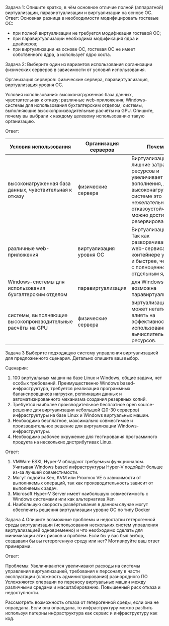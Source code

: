 Задача 1:
Опишите кратко, в чём основное отличие полной (аппаратной) виртуализации, паравиртуализации и виртуализации на основе ОС.
Ответ:
Основная разница в необходимости модифицировать гостевые ОС:
- при полной виртуализации не требуется модификация гостевой ОС;
- при паравиртуализации необходима модификация ядра и драйверов;
- при виртуализации на основе ОС, гостевая ОС не имеет собственного ядра, а использует ядро хоста.

Задача 2:
Выберите один из вариантов использования организации физических серверов в зависимости от условий использования.

Организация серверов:
физические сервера,
паравиртуализация,
виртуализация уровня ОС.

Условия использования:
высоконагруженная база данных, чувствительная к отказу;
различные web-приложения;
Windows-системы для использования бухгалтерским отделом;
системы, выполняющие высокопроизводительные расчёты на GPU.
Опишите, почему вы выбрали к каждому целевому использованию такую организацию.

Ответ:

| Условия использования                                      | Организация серверов    | Почему                                                                                                                                                                   |
|------------------------------------------------------------|-------------------------|--------------------------------------------------------------------------------------------------------------------------------------------------------------------------|
| высоконагруженная база данных, чувствительная к отказу     | физические сервера      | Виртуализация даёт лишние затраты ресурсов и увеличивает отклик вополнения, для высоконагруженной системе это нежелательно, а отказоустойчивость можно достичь резервированием. |
| различные web-приложения                                   | виртуализация уровня ОС | Виртуализация ОС. Так как разворачивание web-сервиса в контейнере удобнее и быстрее, чем ВМ с полноценной ОС и отдельным ядром.                                          |
| Windows-системы для использования бухгалтерским отделом    | паравиртуализация       | для Windows возможна паравиртуализация.                                                                                                                            |
| системы, выполняющие высокопроизводительные расчёты на GPU | физические сервера      | виртуализация может негативно влиять на эффективность использования вычислительных ресурсов.                                                            |

Задача 3
Выберите подходящую систему управления виртуализацией для предложенного сценария. Детально опишите ваш выбор.

Сценарии:
1. 100 виртуальных машин на базе Linux и Windows, общие задачи, нет особых требований. Преимущественно Windows based-инфраструктура, требуется реализация программных балансировщиков нагрузки, репликации данных и автоматизированного механизма создания резервных копий.
2. Требуется наиболее производительное бесплатное open source-решение для виртуализации небольшой (20-30 серверов) инфраструктуры на базе Linux и Windows виртуальных машин.
3. Необходимо бесплатное, максимально совместимое и производительное решение для виртуализации Windows-инфраструктуры.
4. Необходимо рабочее окружение для тестирования программного продукта на нескольких дистрибутивах Linux.

Ответ:
1. VMWare ESXI, Hyper-V обладают требуемым функционалом. 
Учитывая Windows based инфраструктуры Hyper-V подойдёт больше из-за лучшей совместимости.
2. Могут подойти Xen, KVM или Proxmox VE в зависимости от выполняемых операций, так как производительность зависит от выполняемых задач.
3. Microsoft Hyper-V Server имеет наибольшую совместимость с Windows системами или как альтернатива Xen
4. Наибольшую скорость развёртывания в данном случае могут обеспечить решения виртуализации уровне ОС по типу Docker

Задача 4
Опишите возможные проблемы и недостатки гетерогенной среды виртуализации (использования нескольких систем управления виртуализацией одновременно) и что необходимо сделать для минимизации этих рисков и проблем. 
Если бы у вас был выбор, создавали бы вы гетерогенную среду или нет? Мотивируйте ваш ответ примерами.

Ответ:

Проблемы:
Увеличиваются увеличивают расходы на системы управления виртуализацией, требования к персоналу в части эксплуатации (сложность администрирования) разнородного ПО
Усложняются операции по переносу виртуальных машин между различными средами и масштабированию.
Повышенный риск отказа и недоступности.

Рассмотреть возможность отказа от гетерогенной среды, если она не оправдана. 
Если она оправдана, то инфраструктуру можно разбить используя патерны инфраструктура как сервис и инфраструктуру как код.